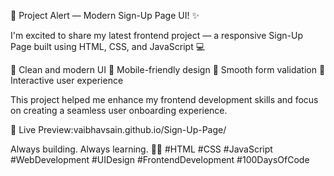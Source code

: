 🚀 Project Alert — Modern Sign-Up Page UI! ✨

I'm excited to share my latest frontend project — a responsive Sign-Up Page built using HTML, CSS, and JavaScript 💻

🔹 Clean and modern UI
🔹 Mobile-friendly design
🔹 Smooth form validation
🔹 Interactive user experience

This project helped me enhance my frontend development skills and focus on creating a seamless user onboarding experience.

👀 Live Preview:vaibhavsain.github.io/Sign-Up-Page/

Always building. Always learning. 🔧🔥
#HTML #CSS #JavaScript #WebDevelopment #UIDesign #FrontendDevelopment #100DaysOfCode
